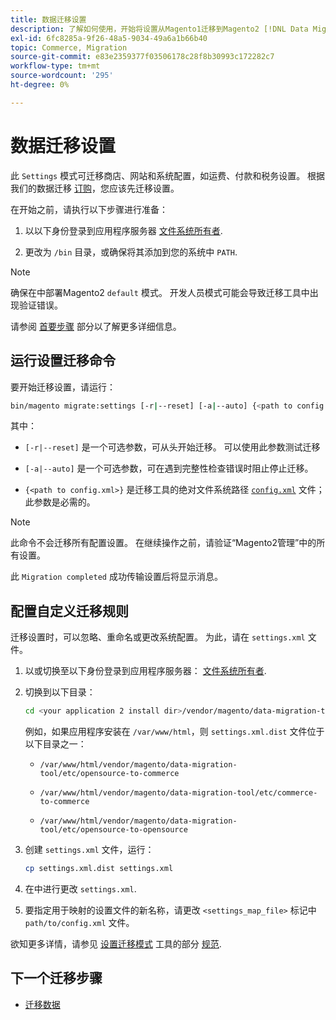 ```yaml
---
title: 数据迁移设置
description: 了解如何使用，开始将设置从Magento1迁移到Magento2 [!DNL Data Migration Tool].
exl-id: 6fc8285a-9f26-48a5-9034-49a6a1b66b40
topic: Commerce, Migration
source-git-commit: e83e2359377f03506178c28f8b30993c172282c7
workflow-type: tm+mt
source-wordcount: '295'
ht-degree: 0%

---
```


# 数据迁移设置

此 `Settings` 模式可迁移商店、网站和系统配置，如运费、付款和税务设置。 根据我们的数据迁移 [订购](overview.md#migration-order)，您应该先迁移设置。

在开始之前，请执行以下步骤进行准备：

1. 以以下身份登录到应用程序服务器 [文件系统所有者](../../../installation/prerequisites/file-system/overview.md).

1. 更改为 `/bin` 目录，或确保将其添加到您的系统中 `PATH`.

>[!NOTE]
>
>确保在中部署Magento2 `default` 模式。 开发人员模式可能会导致迁移工具中出现验证错误。


请参阅 [首要步骤](overview.md#first-steps) 部分以了解更多详细信息。

## 运行设置迁移命令

要开始迁移设置，请运行：

```bash
bin/magento migrate:settings [-r|--reset] [-a|--auto] {<path to config.xml>}
```

其中：

* `[-r|--reset]` 是一个可选参数，可从头开始迁移。 可以使用此参数测试迁移

* `[-a|--auto]` 是一个可选参数，可在遇到完整性检查错误时阻止停止迁移。

* `{<path to config.xml>}` 是迁移工具的绝对文件系统路径 [`config.xml`](../configure.md#configure-migration-in-vendor-folder) 文件；此参数是必需的。

>[!NOTE]
>
>此命令不会迁移所有配置设置。 在继续操作之前，请验证“Magento2管理”中的所有设置。


此 `Migration completed` 成功传输设置后将显示消息。

## 配置自定义迁移规则

迁移设置时，可以忽略、重命名或更改系统配置。 为此，请在 `settings.xml` 文件。

1. 以或切换至以下身份登录到应用程序服务器： [文件系统所有者](../../../installation/prerequisites/file-system/overview.md).

1. 切换到以下目录：

   ```bash
   cd <your application 2 install dir>/vendor/magento/data-migration-tool/etc/<edition-to-edition>
   ```

   例如，如果应用程序安装在 `/var/www/html`，则 `settings.xml.dist` 文件位于以下目录之一：

   * `/var/www/html/vendor/magento/data-migration-tool/etc/opensource-to-commerce`

   * `/var/www/html/vendor/magento/data-migration-tool/etc/commerce-to-commerce`

   * `/var/www/html/vendor/magento/data-migration-tool/etc/opensource-to-opensource`

1. 创建 `settings.xml` 文件，运行：

   ```bash
   cp settings.xml.dist settings.xml
   ```

1. 在中进行更改 `settings.xml`.

1. 要指定用于映射的设置文件的新名称，请更改 `<settings_map_file>` 标记中 `path/to/config.xml` 文件。

欲知更多详情，请参见 [设置迁移模式](../technical-specification.md#settings-migration-mode) 工具的部分 [规范](../technical-specification.md).

## 下一个迁移步骤

* [迁移数据](data.md)
